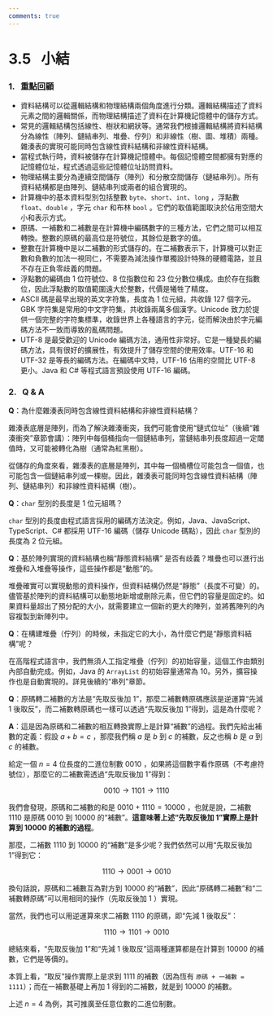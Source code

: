 ```yaml
---
comments: true
---
```


# 3.5 &nbsp; 小結

### 1. &nbsp; 重點回顧

- 資料結構可以從邏輯結構和物理結構兩個角度進行分類。邏輯結構描述了資料元素之間的邏輯關係，而物理結構描述了資料在計算機記憶體中的儲存方式。
- 常見的邏輯結構包括線性、樹狀和網狀等。通常我們根據邏輯結構將資料結構分為線性（陣列、鏈結串列、堆疊、佇列）和非線性（樹、圖、堆積）兩種。雜湊表的實現可能同時包含線性資料結構和非線性資料結構。
- 當程式執行時，資料被儲存在計算機記憶體中。每個記憶體空間都擁有對應的記憶體位址，程式透過這些記憶體位址訪問資料。
- 物理結構主要分為連續空間儲存（陣列）和分散空間儲存（鏈結串列）。所有資料結構都是由陣列、鏈結串列或兩者的組合實現的。
- 計算機中的基本資料型別包括整數 `byte`、`short`、`int`、`long` ，浮點數 `float`、`double` ，字元 `char` 和布林 `bool` 。它們的取值範圍取決於佔用空間大小和表示方式。
- 原碼、一補數和二補數是在計算機中編碼數字的三種方法，它們之間可以相互轉換。整數的原碼的最高位是符號位，其餘位是數字的值。
- 整數在計算機中是以二補數的形式儲存的。在二補數表示下，計算機可以對正數和負數的加法一視同仁，不需要為減法操作單獨設計特殊的硬體電路，並且不存在正負零歧義的問題。
- 浮點數的編碼由 1 位符號位、8 位指數位和 23 位分數位構成。由於存在指數位，因此浮點數的取值範圍遠大於整數，代價是犧牲了精度。
- ASCII 碼是最早出現的英文字符集，長度為 1 位元組，共收錄 127 個字元。GBK 字符集是常用的中文字符集，共收錄兩萬多個漢字。Unicode 致力於提供一個完整的字符集標準，收錄世界上各種語言的字元，從而解決由於字元編碼方法不一致而導致的亂碼問題。
- UTF-8 是最受歡迎的 Unicode 編碼方法，通用性非常好。它是一種變長的編碼方法，具有很好的擴展性，有效提升了儲存空間的使用效率。UTF-16 和 UTF-32 是等長的編碼方法。在編碼中文時，UTF-16 佔用的空間比 UTF-8 更小。Java 和 C# 等程式語言預設使用 UTF-16 編碼。

### 2. &nbsp; Q & A

**Q**：為什麼雜湊表同時包含線性資料結構和非線性資料結構？

雜湊表底層是陣列，而為了解決雜湊衝突，我們可能會使用“鏈式位址”（後續“雜湊衝突”章節會講）：陣列中每個桶指向一個鏈結串列，當鏈結串列長度超過一定閾值時，又可能被轉化為樹（通常為紅黑樹）。

從儲存的角度來看，雜湊表的底層是陣列，其中每一個桶槽位可能包含一個值，也可能包含一個鏈結串列或一棵樹。因此，雜湊表可能同時包含線性資料結構（陣列、鏈結串列）和非線性資料結構（樹）。

**Q**：`char` 型別的長度是 1 位元組嗎？

`char` 型別的長度由程式語言採用的編碼方法決定。例如，Java、JavaScript、TypeScript、C# 都採用 UTF-16 編碼（儲存 Unicode 碼點），因此 `char` 型別的長度為 2 位元組。

**Q**：基於陣列實現的資料結構也稱“靜態資料結構” 是否有歧義？堆疊也可以進行出堆疊和入堆疊等操作，這些操作都是“動態”的。

堆疊確實可以實現動態的資料操作，但資料結構仍然是“靜態”（長度不可變）的。儘管基於陣列的資料結構可以動態地新增或刪除元素，但它們的容量是固定的。如果資料量超出了預分配的大小，就需要建立一個新的更大的陣列，並將舊陣列的內容複製到新陣列中。

**Q**：在構建堆疊（佇列）的時候，未指定它的大小，為什麼它們是“靜態資料結構”呢？

在高階程式語言中，我們無須人工指定堆疊（佇列）的初始容量，這個工作由類別內部自動完成。例如，Java 的 `ArrayList` 的初始容量通常為 10。另外，擴容操作也是自動實現的。詳見後續的“串列”章節。

**Q**：原碼轉二補數的方法是“先取反後加 1”，那麼二補數轉原碼應該是逆運算“先減 1 後取反”，而二補數轉原碼也一樣可以透過“先取反後加 1”得到，這是為什麼呢？

**A**：這是因為原碼和二補數的相互轉換實際上是計算“補數”的過程。我們先給出補數的定義：假設 $a + b = c$ ，那麼我們稱 $a$ 是 $b$ 到 $c$ 的補數，反之也稱 $b$ 是 $a$ 到 $c$ 的補數。

給定一個 $n = 4$ 位長度的二進位制數 $0010$ ，如果將這個數字看作原碼（不考慮符號位），那麼它的二補數需透過“先取反後加 1”得到：

$$
0010 \rightarrow 1101 \rightarrow 1110
$$

我們會發現，原碼和二補數的和是 $0010 + 1110 = 10000$ ，也就是說，二補數 $1110$ 是原碼 $0010$ 到 $10000$ 的“補數”。**這意味著上述“先取反後加 1”實際上是計算到 $10000$ 的補數的過程**。

那麼，二補數 $1110$ 到 $10000$ 的“補數”是多少呢？我們依然可以用“先取反後加 1”得到它：

$$
1110 \rightarrow 0001 \rightarrow 0010
$$

換句話說，原碼和二補數互為對方到 $10000$ 的“補數”，因此“原碼轉二補數”和“二補數轉原碼”可以用相同的操作（先取反後加 1 ）實現。

當然，我們也可以用逆運算來求二補數 $1110$ 的原碼，即“先減 1 後取反”：

$$
1110 \rightarrow 1101 \rightarrow 0010
$$

總結來看，“先取反後加 1”和“先減 1 後取反”這兩種運算都是在計算到 $10000$ 的補數，它們是等價的。

本質上看，“取反”操作實際上是求到 $1111$ 的補數（因為恆有 `原碼 + 一補數 = 1111`）；而在一補數基礎上再加 1 得到的二補數，就是到 $10000$ 的補數。

上述 $n = 4$ 為例，其可推廣至任意位數的二進位制數。
